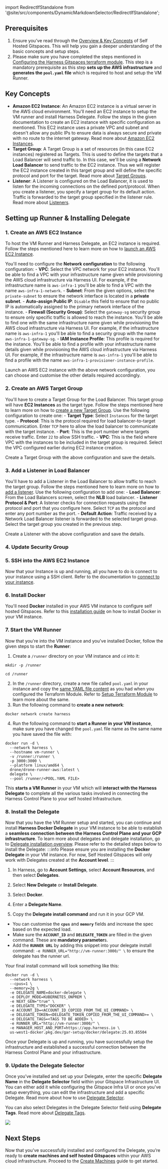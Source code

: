 import RedirectIfStandalone from '@site/src/components/DynamicMarkdownSelector/RedirectIfStandalone';

<RedirectIfStandalone label="AWS" targetPage="/docs/cloud-development-environments/self-hosted-gitspaces/steps/runner-delegate" />

## Prerequisites
1. Ensure you’ve read through the [Overview & Key Concepts](/docs/cloud-development-environments/self-hosted-gitspaces/fundamentals.md) of Self Hosted Gitspaces. This will help you gain a deeper understanding of the basic concepts and setup steps.
2. Please make sure you have completed the steps mentioned in [Configuring the Harness Gitspaces terraform module](/docs/cloud-development-environments/self-hosted-gitspaces/steps/gitspace-infra-terraform.md#aws). This step is a mandatory prerequisite as this step **sets up the AWS infrastructure** and **generates the ``pool.yaml`` file** which is required to host and setup the VM Runner. 

## Key Concepts
- **Amazon EC2 Instance**: An Amazon EC2 instance is a virtual server in the AWS cloud environment. You'll need an EC2 instance to setup the VM runner and install Harness Delegate. Follow the steps in the given documentation to create an EC2 instance with specific configuration as mentioned. This EC2 instance uses a private VPC and subnet and doesn't allow any public IPs to ensure data is always secure and private with no route to the internet gateway. Read more about [Amazon EC2 Instances](https://docs.aws.amazon.com/AWSEC2/latest/UserGuide/Instances.html). 
- **Target Group**: A Target Group is a set of resources (in this case EC2 instances) registered as Targets. This is used to define the targets that a Load Balancer will send traffic to. In this case, we'll be using a **Network Load Balancer** to send traffic to the EC2 instance. Thus we will register the EC2 instance created in this target group and will define the specific protocol and port for the target. Read more about [Target Groups](https://docs.aws.amazon.com/elasticloadbalancing/latest/network/load-balancer-target-groups.html).
- **Listener**: A Listener is configured on the Load Balancer, it is used to listen for the incoming connections on the defined port/protocol. When you create a listener, you specify a target group for its default action. Traffic is forwarded to the target group specified in the listener rule. Read more about [Listeners](https://docs.aws.amazon.com/elasticloadbalancing/latest/network/load-balancer-listeners.html). 

## Setting up Runner & Installing Delegate

### 1. Create an AWS EC2 Instance
To host the VM Runner and Harness Delegate, an EC2 instance is required. Follow the steps mentioned here to learn more on how to [launch an AWS EC2 Instance](https://docs.aws.amazon.com/AWSEC2/latest/UserGuide/EC2_GetStarted.html#ec2-launch-instance). 

You'll need to configure the **Network configuration** to the following configuration: 
    - **VPC**: Select the VPC network for your EC2 instance. You'll be able to find a VPC with your infrastructure name given while provisioning the AWS cloud infrastructure via Harness UI. For example, if the infrastructure name is ``aws-infra-1`` you'll be able to find a VPC with the name ``aws-infra-1-network``. 
    - **Subnet**: From the given options, select the ``private-subnet`` to ensure the network interface is located in a **private subnet**.
    - **Auto-assign Public IP**: ``Disable`` this field to ensure that no public IP is automatically assigned to the primary network interface of the instance. 
    - **Firewall (Security Group)**: Select the ``gateway-sg`` security group to ensure only specific traffic is allowed to reach the instance. You'll be able to find one with the same infrastructure name given while provisioning the AWS cloud infrastructure via Harness UI. For example, if the infrastructure name is ``aws-infra-1`` you'll be able to find a security group with the name ``aws-infra-1-gateway-sg``. 
    - **IAM Instance Profile**: This profile is required for the instance. You'll be able to find a profile with your infrastructure name details given while provisioning the AWS cloud infrastructure via Harness UI. For example, if the infrastructure name is ``aws-infra-1`` you'll be able to find a profile with the name ``aws-infra-1-provisioner-instance-profile``. 

Launch an AWS EC2 instance with the above network configuration, you can choose and customise the other details required accordingly. 

### 2. Create an AWS Target Group
You'll have to create a Target Group for the Load Balancer. This target group will have **EC2 Instances** as the target type. Follow the steps mentioned here to learn more on how to [create a new Target Group](https://docs.aws.amazon.com/elasticloadbalancing/latest/application/create-target-group.html). Use the following configuration to create one: 
    - **Target Type**: Select ``Instances`` for the target type. 
    - **Protocol**: This is the protocol required for load balancer-to-target communication. Enter ``TCP`` here to allow the load balancer to communicate with the target instance. 
    - **Port**: This is the port number where targets receive traffic. Enter ``22`` to allow SSH traffic. 
    - **VPC**: This is the field where VPC with the instances to be included in the target group is required. Select the VPC configured earlier during EC2 instance creation. 

Create a Target Group with the above configuration and save the details.  

### 3. Add a Listener in Load Balancer 
You'll have to add a Listener in the Load Balancer to allow traffic to reach the target group. Follow the steps mentioned here to learn more on how to [add a listener](https://docs.aws.amazon.com/elasticloadbalancing/latest/network/create-listener.html). Use the following configuration to add one: 
    - **Load Balancer**: From the Load Balancers screen, select the **NLB** load balancer. 
    - **Listener Protocol & Port**: A listener checks for connection requests using the protocol and port that you configure here. Select ``TCP`` as the protocol and enter any port number as the port. 
    - **Default Action**: Traffic received by a Network Load Balancer listener is forwarded to the selected target group. Select the target group you created in the previous step. 

Create a Listener with the above configuration and save the details. 

### 4. Update Security Group


### 5. SSH into the AWS EC2 Instance
Now that your Instance is up and running, all you have to do is connect to your instance using a SSH client. Refer to the documentation to [connect to your instance](https://docs.aws.amazon.com/AWSEC2/latest/UserGuide/connect-linux-inst-ssh.html). 

### 6. Install Docker 
You'll need **Docker** installed in your AWS VM instance to configure self hosted Gitspaces. Refer to this [installation guide](https://docs.docker.com/engine/install/) on how to install Docker in your VM instance. 

### 7. Start the VM Runner 
Now that you're into the VM instance and you've installed Docker, follow the given steps to start the **Runner**: 
1. Create a ``/runner`` directory on your VM instance and ``cd`` into it:

```
mkdir -p /runner

cd /runner
```

2. In the ``/runner`` directory, create a new file called ``pool.yaml`` in your instance and copy the [same YAML file content](/docs/cloud-development-environments/self-hosted-gitspaces/steps/gitspace-infra-terraform.md#download-the-pool-yaml-file) as you had when you configured the Terraform Module. Refer to [Setup Terraform Module](/docs/cloud-development-environments/self-hosted-gitspaces/steps/gitspace-infra-terraform.md#download-the-pool-yaml-file) to learn more about the same. 
3. Run the following command to **create a new network**: 
```
docker network create harness
```
4. Run the following command to **start a Runner in your VM instance**, make sure you have changed the ``pool.yaml`` file name as the same name you have saved the file with: 
```
docker run -d \
  --network harness \
  --hostname vm-runner \
  -v /runner:/runner \
  -p 3000:3000 \
  --platform linux/amd64 \
  drone/drone-runner-aws:latest \
  delegate \
  --pool /runner/<POOL.YAML FILE>

```
This **starts a VM Runner** in your VM which will **interact with the Harness Delegate** to complete all the various tasks involved in connecting the Harness Control Plane to your self hosted Infrastructure. 

### 8. Install the Delegate 
Now that you have the VM Runner setup and started, you can continue and install **Harness Docker Delegate** in your VM instance to be able to establish a **seamless connection between the Harness Control Plane and your GCP infrastructure**. To learn more about delegates and delegate installation, go to [Delegate installation overview](https://developer.harness.io/docs/platform/delegates/install-delegates/overview). Please refer to the detailed steps below to install the Delegate: 
:::info
Please ensure you are installing the **Docker Delegate** in your VM instance. For now, Self Hosted Gitspaces will only work with Delegates created at the **Account level**. 
:::

1. In Harness, go to **Account Settings**, select **Account Resources**, and then select **Delegates**.

2. Select **New Delegate** or **Install Delegate**.

3. Select **Docker**.

4. Enter a **Delegate Name**.

5. Copy the **Delegate install command** and run it in your GCP VM. 
  - You can customise the **``cpus``** and **``memory``** fields and increase the spec based on the expected load. 
  - Make sure the **``ACCOUNT_ID``** and **``DELEGATE_TOKEN``** are filled in the given command. These are **mandatory parameter**s. 
  - Add the **``RUNNER URL``** by adding this snippet into your delegate install command: ``-e RUNNER_URL="http://vm-runner:3000/" \`` to ensure the delegate has the runner url. 
  
  Your final install command will look something like this: 

```
docker run -d \
  --network harness \
  --cpus=1 \
  --memory=2g \
  -e DELEGATE_NAME=docker-delegate \
  -e DEPLOY_MODE=KUBERNETES_ONPREM \
  -e NEXT_GEN="true" \
  -e DELEGATE_TYPE="DOCKER" \
  -e ACCOUNT_ID=<ACCOUNT_ID_COPIED_FROM_THE_UI_COMMAND> \
  -e DELEGATE_TOKEN=<DELEGATE_TOKEN_COPIED_FROM_THE_UI_COMMAND>= \
  -e DELEGATE_TAGS=<TAGS TO BE ADDED> \
  -e RUNNER_URL="http://vm-runner:3000/" \
  -e MANAGER_HOST_AND_PORT=https://app.harness.io \
  us-west1-docker.pkg.dev/gar-setup/docker/delegate:25.03.85504
```

Once your Delegate is up and running, you have successfully setup the infrastructure and established a successful connection between the Harness Control Plane and your infrastructure. 

### 9. Update the Delegate Selector
Once you’ve installed and set up your Delegate, enter the specific **Delegate Name** in the **Delegate Selector** field within your Gitspace Infrastructure UI. You can either add it while configuring the Gitspace Infra UI or once you've setup everything, you can edit the infrastructure and add a specific Delegate. Read more about how to use [Delegate Selector](/docs/cloud-development-environments/self-hosted-gitspaces/steps/manage-self-hosted.md#select-delegate-from-delegate-selector). 

You can also select Delegates in the Delegate Selector field using **Delegate Tags**. Read more about [Delegate Tags](https://developer.harness.io/docs/platform/delegates/manage-delegates/select-delegates-with-selectors#delegate-tags). 

![](../../static/delegate-selector.png)

## Next Steps
Now that you’ve successfully installed and configured the Delegate, you’re ready to **create machines and self hosted Gitspaces** within your AWS cloud infrastructure.
Proceed to the [Create Machines](/docs/cloud-development-environments/self-hosted-gitspaces/steps/manage-self-hosted.md) guide to get started.